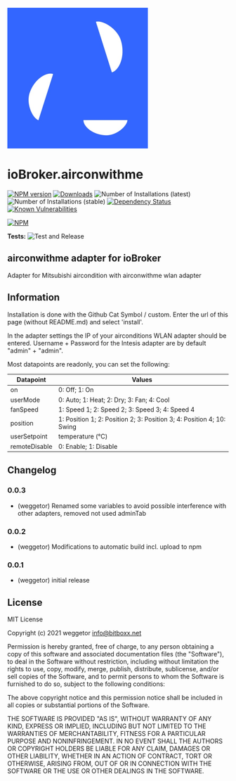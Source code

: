 ![Logo](admin/airconwithme.png)
# ioBroker.airconwithme

[![NPM version](http://img.shields.io/npm/v/iobroker.airconwithme.svg)](https://www.npmjs.com/package/iobroker.airconwithme)
[![Downloads](https://img.shields.io/npm/dm/iobroker.airconwithme.svg)](https://www.npmjs.com/package/iobroker.airconwithme)
![Number of Installations (latest)](http://iobroker.live/badges/airconwithme-installed.svg)
![Number of Installations (stable)](http://iobroker.live/badges/airconwithme-stable.svg)
[![Dependency Status](https://img.shields.io/david/weggetor/iobroker.airconwithme.svg)](https://david-dm.org/weggetor/iobroker.airconwithme)
[![Known Vulnerabilities](https://snyk.io/test/github/weggetor/ioBroker.airconwithme/badge.svg)](https://snyk.io/test/github/weggetor/ioBroker.airconwithme)

[![NPM](https://nodei.co/npm/iobroker.airconwithme.png?downloads=true)](https://nodei.co/npm/iobroker.airconwithme/)

**Tests:** ![Test and Release](https://github.com/weggetor/ioBroker.airconwithme/workflows/Test%20and%20Release/badge.svg)

## airconwithme adapter for ioBroker

Adapter for Mitsubishi aircondition with airconwithme wlan adapter

## Information 
Installation is done with the Github Cat Symbol / custom. Enter the url of this page (without README.md) and select 'install'. 

In the adapter settings the IP of your airconditions WLAN adapter should be entered. Username + Password for the Intesis adapter are by default "admin" + "admin".

Most datapoints are readonly, you can set the following:

| Datapoint | Values |
|----------|----------|
| on | 0: Off; 1: On |
| userMode | 0: Auto; 1: Heat; 2: Dry; 3: Fan; 4: Cool |
| fanSpeed | 1: Speed 1; 2: Speed 2; 3: Speed 3; 4: Speed 4 |
| position | 1: Position 1; 2: Position 2; 3: Position 3; 4: Position 4; 10: Swing |
| userSetpoint | temperature (°C) |
| remoteDisable | 0: Enable; 1: Disable |

## Changelog
### 0.0.3
* (weggetor) Renamed some variables to avoid possible interference with other adapters, removed not used adminTab

### 0.0.2
* (weggetor) Modifications to automatic build incl. upload to npm

### 0.0.1
* (weggetor) initial release

## License
MIT License

Copyright (c) 2021 weggetor <info@bitboxx.net>

Permission is hereby granted, free of charge, to any person obtaining a copy
of this software and associated documentation files (the "Software"), to deal
in the Software without restriction, including without limitation the rights
to use, copy, modify, merge, publish, distribute, sublicense, and/or sell
copies of the Software, and to permit persons to whom the Software is
furnished to do so, subject to the following conditions:

The above copyright notice and this permission notice shall be included in all
copies or substantial portions of the Software.

THE SOFTWARE IS PROVIDED "AS IS", WITHOUT WARRANTY OF ANY KIND, EXPRESS OR
IMPLIED, INCLUDING BUT NOT LIMITED TO THE WARRANTIES OF MERCHANTABILITY,
FITNESS FOR A PARTICULAR PURPOSE AND NONINFRINGEMENT. IN NO EVENT SHALL THE
AUTHORS OR COPYRIGHT HOLDERS BE LIABLE FOR ANY CLAIM, DAMAGES OR OTHER
LIABILITY, WHETHER IN AN ACTION OF CONTRACT, TORT OR OTHERWISE, ARISING FROM,
OUT OF OR IN CONNECTION WITH THE SOFTWARE OR THE USE OR OTHER DEALINGS IN THE
SOFTWARE.